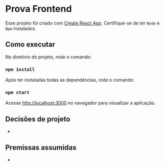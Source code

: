 # Prova Frontend

Esse projeto foi criado com [Create React App](https://github.com/facebook/create-react-app). Certifique-se de ter `Node` e `Npm` instalados.

## Como executar

No diretório do projeto, rode o comando:

### `npm install`

Após ter instaladas todas as dependências, rode o comando:

### `npm start`

Acesse [http://localhost:3000](http://localhost:3000) no navegador para visualizar a aplicação.

## Decisões de projeto

-

## Premissas assumidas

-
